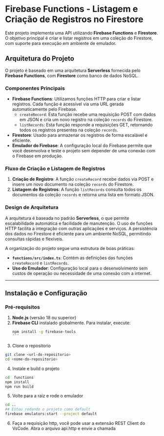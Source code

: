 # Firebase Functions - Listagem e Criação de Registros no Firestore

Este projeto implementa uma API utilizando **Firebase Functions** e **Firestore**. O objetivo principal é criar e listar registros em uma coleção do Firestore, com suporte para execução em ambiente de emulador.

## Arquitetura do Projeto

O projeto é baseado em uma arquitetura **Serverless** fornecida pelo **Firebase Functions**, com **Firestore** como banco de dados NoSQL.

### Componentes Principais

- **Firebase Functions**: Utilizamos funções HTTP para criar e listar registros. Cada função é acessível via uma URL gerada automaticamente pelo Firebase.
  - `createRecord`: Esta função recebe uma requisição POST com dados em JSON e cria um novo registro na coleção `records` do Firestore.
  - `listRecords`: Esta função responde a requisições GET, retornando todos os registros presentes na coleção `records`.
- **Firestore**: Usado para armazenar os registros de forma escalável e eficiente.
- **Emulador do Firebase**: A configuração local do Firebase permite que você desenvolva e teste o projeto sem depender de uma conexão com o Firebase em produção.

### Fluxo de Criação e Listagem de Registros

1. **Criação de Registro**: A função `createRecord` recebe dados via POST e insere um novo documento na coleção `records` do Firestore.
2. **Listagem de Registros**: A função `listRecords` consulta todos os documentos da coleção `records` e retorna uma lista em formato JSON.

### Design de Arquitetura

A arquitetura é baseada no padrão **Serverless**, o que permite escalabilidade automática e facilidade de manutenção. O uso de funções HTTP facilita a integração com outras aplicações e serviços. A persistência dos dados no Firestore é eficiente para um ambiente NoSQL, permitindo consultas rápidas e flexíveis.

A organização do projeto segue uma estrutura de boas práticas:

- **`functions/src/index.ts`**: Contém as definições das funções `createRecord` e `listRecords`.
- **Uso do Emulador**: Configuração local para o desenvolvimento sem custos de operação ou necessidade de uma conexão com a internet.

---

## Instalação e Configuração

### Pré-requisitos

1. **Node.js** (versão 18 ou superior)
2. **Firebase CLI** instalado globalmente. Para instalar, execute:
   ```bash
   npm install -g firebase-tools
   ´´´
3. Clone o repositorio
```bash
git clone <url-do-repositorio>
cd <nome-do-repositorio>
```
4. Instale e build o projeto
```bash
cd  functions
npm install
npm run build
```
5. Volte para a raiz e rode o emulador
```bash
cd ..
## Estou rodando o projeto como default
firebase emulators:start --project default
```
6. Faça a requisição http, você pode usar a extensão REST Client do VsCode.
Abra o arquivo api.http e envie a chamada
